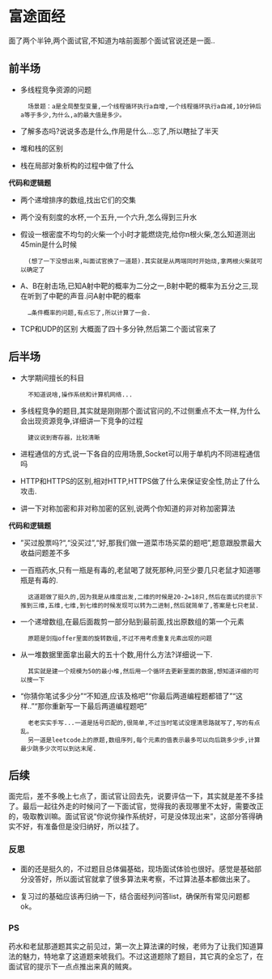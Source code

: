# 富途面经
面了两个半钟,两个面试官,不知道为啥前面那个面试官说还是一面..

## 前半场
- 多线程竞争资源的问题  

		场景题：a是全局整型变量,一个线程循环执行a自增,一个线程循环执行a自减,10分钟后a等于多少,为什么,a的最大值是多少。
- 了解多态吗?说说多态是什么,作用是什么…忘了,所以瞎扯了半天
- 堆和栈的区别
- 栈在局部对象析构的过程中做了什么  

**代码和逻辑题**  

- 两个递增排序的数组,找出它们的交集

- 两个没有刻度的水杯,一个五升,一个六升,怎么得到三升水
- 假设一根密度不均匀的火柴一个小时才能燃烧完,给你n根火柴,怎么知道测出45min是什么时候  

		(想了一下没想出来,叫面试官换了一道题).其实就是从两端同时开始烧,拿两根火柴就可以确定了
- A、B在射击场,已知A射中靶的概率为二分之一,B射中靶的概率为五分之三,现在听到了中靶的声音.问A射中靶的概率  

		…条件概率的问题,有点忘了,所以计算了一会.
- TCP和UDP的区别
大概面了四十多分钟,然后第二个面试官来了

## 后半场
- 大学期间擅长的科目  

		不知道说啥,操作系统和计算机网络...
- 多线程竞争的题目,其实就是刚刚那个面试官问的,不过侧重点不太一样,为什么会出现资源竞争,详细讲一下竞争的过程

		建议说到寄存器，比较清晰
- 进程通信的方式,说一下各自的应用场景,Socket可以用于单机内不同进程通信吗
- HTTP和HTTPS的区别,相对HTTP,HTTPS做了什么来保证安全性,防止了什么攻击.
- 讲一下对称加密和非对称加密的区别,说两个你知道的非对称加密算法

**代码和逻辑题**  

- ”买过股票吗?“,“没买过”,“好,那我们做一道菜市场买菜的题吧”,题意跟股票最大收益问题差不多

- 一百瓶药水,只有一瓶是有毒的,老鼠喝了就死那种,问至少要几只老鼠才知道哪瓶是有毒的.  

		这道题做了挺久的,因为我是从维度出发,二维的时候是20-2=18只,然后在面试的提示下推到三维,五维,七维,到七维的时候发现可以转为二进制,然后就简单了,答案是七只老鼠.
- 一个递增数组,在最后面裁剪一部分贴到最前面,找出原数组的第一个元素

		原题是剑指offer里面的旋转数组,不过不用考虑重复元素出现的问题
- 从一堆数据里面拿出最大的五十个数,用什么方法?详细说一下.

		其实就是建一个规模为50的最小堆,然后用一个循环去更新里面的数据,想知道详细的可以搜一下
- “你猜你笔试多少分”“不知道,应该及格吧”“你最后两道编程题都错了”“这样..”“那你重新写一下最后两道编程题吧”

		老老实实手写...一道是括号匹配的,很简单,不过当时笔试没理清思路就写了,写的有点乱。
		另一道是leetcode上的原题,数组序列,每个元素的值表示最多可以向后跳多少步,计算最少跳多少次可以到达末尾.  

## 后续

面完后，差不多晚上七点了，面试官让回去先，说要评估一下，其实就是差不多挂了。最后一起往外走的时候问了一下面试官，觉得我的表现哪里不太好，需要改正的，吸取教训嘛。面试官说“你说你操作系统好，可是没体现出来”，这部分答得确实不好，有准备但是没归纳好，所以挂了。  

### 反思  

- 面的还是挺久的，不过题目总体偏基础，现场面试体验也很好。感觉是基础部分没答好，所以面试官就拿了很多算法来考察，不过算法基本都做出来了。  

- 复习过的基础应该再归纳一下，结合面经列问答list，确保所有常见问题都ok。

### PS  

药水和老鼠那道题其实之前见过，第一次上算法课的时候，老师为了让我们知道算法的魅力，特地拿了这道题来唬我们。不过这道题除了题目，其它真的全忘了，在面试官的提示下一点点推出来真的贼爽。
